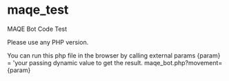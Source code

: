 # maqe_test
MAQE Bot Code Test

Please use any PHP version.

You can run this php file in the browser by calling external params
{param} = 'your passing dynamic value to get the result.
maqe_bot.php?movement={param}
